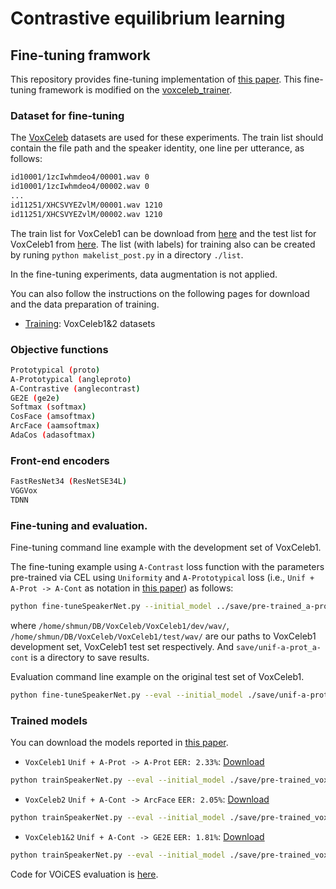 # Contrastive equilibrium learning

## Fine-tuning framwork
This repository provides fine-tuning implementation of [this paper](https://arxiv.org/abs/2010.11433).
This fine-tuning framework is modified on the [voxceleb_trainer](https://github.com/joonson/voxceleb_unsupervised).


### Dataset for fine-tuning
The [VoxCeleb](http://www.robots.ox.ac.uk/~vgg/data/voxceleb/) datasets are used for these experiments.
The train list should contain the file path and the speaker identity, one line per utterance, as follows:
```bash
id10001/1zcIwhmdeo4/00001.wav 0
id10001/1zcIwhmdeo4/00002.wav 0
...
id11251/XHCSVYEZvlM/00001.wav 1210
id11251/XHCSVYEZvlM/00002.wav 1210
```
The train list for VoxCeleb1 can be download from [here](https://drive.google.com/file/d/174j4gCrdLBdo5sibBdNQi7WanA05WekM/view?usp=sharing) and the test list for VoxCeleb1 from [here](https://drive.google.com/file/d/1Lfb0bJAbE2zSCXfhLhJUQxDgro_mHRiq/view?usp=sharing).
The list (with labels) for training also can be created by runing `python makelist_post.py` in a directory `./list`.

In the fine-tuning experiments, data augmentation is not applied.

You can also follow the instructions on the following pages for download and the data preparation of training.
+ [Training](https://github.com/clovaai/voxceleb_trainer): VoxCeleb1&2 datasets


### Objective functions
```bash
Prototypical (proto)
A-Prototypical (angleproto)
A-Contrastive (anglecontrast)
GE2E (ge2e)
Softmax (softmax)
CosFace (amsoftmax)
ArcFace (aamsoftmax)
AdaCos (adasoftmax)
```

### Front-end encoders
```bash
FastResNet34 (ResNetSE34L)
VGGVox
TDNN
```

### Fine-tuning and evaluation.
Fine-tuning command line example with the development set of VoxCeleb1.

The fine-tuning example using `A-Contrast` loss function with the parameters pre-trained via CEL using `Uniformity` and `A-Prototypical` loss (i.e., `Unif + A-Prot -> A-Cont` as notation in [this paper](https://arxiv.org/abs/2010.11433)) as follows:
```bash
python fine-tuneSpeakerNet.py --initial_model ../save/pre-trained_a-prot.model --max_frames 300 --batch_size 250 --nSpeakers 1211 --trainfunc anglecontrast --save_path ./save/unif-a-prot_a-cont --train_list ./list/train_vox1.txt --test_list ./list/test_vox1.txt --train_path /home/shmun/DB/VoxCeleb/VoxCeleb1/dev/wav/ --test_path /home/shmun/DB/VoxCeleb/VoxCeleb1/test/wav/
```
where `/home/shmun/DB/VoxCeleb/VoxCeleb1/dev/wav/`, `/home/shmun/DB/VoxCeleb/VoxCeleb1/test/wav/` are our paths to VoxCeleb1 development set, VoxCeleb1 test set respectively. And `save/unif-a-prot_a-cont` is a directory to save results.

Evaluation command line example on the original test set of VoxCeleb1.
```bash
python fine-tuneSpeakerNet.py --eval --initial_model ./save/unif-a-prot_a-cont/model/model000000001.model --test_list ./list/test_vox1.txt --test_path /home/shmun/DB/VoxCeleb/VoxCeleb1/test/wav/
```


### Trained models
You can download the models reported in [this paper](https://arxiv.org/abs/2010.11433).

+  `VoxCeleb1` `Unif + A-Prot -> A-Prot` `EER: 2.33%`: [Download](https://drive.google.com/file/d/1TwCQ24KNVkNypgKg-1LF65oKqaINom3i/view?usp=sharing)
```bash
python trainSpeakerNet.py --eval --initial_model ./save/pre-trained_vox1_unif-a-prot_a-prot.model --test_list ./list/test_vox1.txt --test_path /home/shmun/DB/VoxCeleb/VoxCeleb1/test/wav/
```

+ `VoxCeleb2` `Unif + A-Cont -> ArcFace` `EER: 2.05%`: [Download](https://drive.google.com/file/d/1Pq9UW9h3sGv-Hwj_FcCKrkD8bjVHmXnn/view?usp=sharing)
```bash
python trainSpeakerNet.py --eval --initial_model ./save/pre-trained_vox2_unif-a-cont_arcface.model --test_list ./list/test_vox1.txt --test_path /home/shmun/DB/VoxCeleb/VoxCeleb1/test/wav/
```

+ `VoxCeleb1&2` `Unif + A-Cont -> GE2E` `EER: 1.81%`: [Download](https://drive.google.com/file/d/11Cyfb7do7sx7bycqpv1UDIj8SbbnDk47/view?usp=sharing)
```bash
python trainSpeakerNet.py --eval --initial_model ./save/pre-trained_vox1-vox2_unif-a-cont_ge2e.model --test_list ./list/test_vox1.txt --test_path /home/shmun/DB/VoxCeleb/VoxCeleb1/test/wav/
```
Code for VOiCES evaluation is [here](https://drive.google.com/file/d/1CemTZ-rdNXHe_9aTkZ_KBYT1pSbyFfXl/view?usp=sharing).

